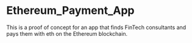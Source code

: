 # Ethereum_Payment_App
This is a proof of concept for an app that finds FinTech consultants and pays them with eth on the Ethereum blockchain.
